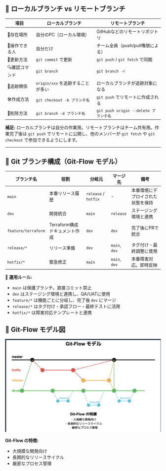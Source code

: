 <h2>🌿 ローカルブランチ vs リモートブランチ</h2>

<table>
  <thead>
    <tr>
      <th>項目</th>
      <th>ローカルブランチ</th>
      <th>リモートブランチ</th>
    </tr>
  </thead>
  <tbody>
    <tr>
      <td>📍存在場所</td>
      <td>自分のPC（ローカル環境）</td>
      <td>GitHubなどのリモートリポジトリ</td>
    </tr>
    <tr>
      <td>👤操作できる人</td>
      <td>自分だけ</td>
      <td>チーム全員（push/pull権限による）</td>
    </tr>
    <tr>
      <td>🔄更新方法</td>
      <td><code>git commit</code> で更新</td>
      <td><code>git push</code> / <code>git fetch</code> で同期</td>
    </tr>
    <tr>
      <td>🔍確認コマンド</td>
      <td><code>git branch</code></td>
      <td><code>git branch -r</code></td>
    </tr>
    <tr>
      <td>🔗追跡関係</td>
      <td><code>origin/xxx</code> を追跡することが多い</td>
      <td>ローカルブランチが追跡対象になる</td>
    </tr>
    <tr>
      <td>🛠️作成方法</td>
      <td><code>git checkout -b ブランチ名</code></td>
      <td><code>git push</code> でリモートに作成される</td>
    </tr>
    <tr>
      <td>🧹削除方法</td>
      <td><code>git branch -d ブランチ名</code></td>
      <td><code>git push origin --delete ブランチ名</code></td>
    </tr>
  </tbody>
</table>

<p><strong>補足:</strong> ローカルブランチは自分の作業用。リモートブランチはチーム共有用。作業完了後は <code>git push</code> でリモートに公開し、他のメンバーが <code>git fetch</code> や <code>git checkout</code> で参加できるようにします。</p>

<hr />

<h2>🌿 Git ブランチ構成（Git-Flow モデル）</h2>

<table>
  <thead>
    <tr>
      <th>ブランチ名</th>
      <th>役割</th>
      <th>分岐元</th>
      <th>マージ先</th>
      <th>備考</th>
    </tr>
  </thead>
  <tbody>
    <tr>
      <td><code>main</code></td>
      <td>本番リリース履歴</td>
      <td><code>release</code> / <code>hotfix</code></td>
      <td>-</td>
      <td>本番環境にデプロイされた状態を保持</td>
    </tr>
    <tr>
      <td><code>dev</code></td>
      <td>開発統合</td>
      <td><code>main</code></td>
      <td><code>release</code></td>
      <td>ステージング環境と連携</td>
    </tr>
    <tr>
      <td><code>feature/terraform</code></td>
      <td>Terraform構成ドキュメント作成</td>
      <td><code>dev</code></td>
      <td><code>dev</code></td>
      <td>完了後にPRで統合</td>
    </tr>
    <tr>
      <td><code>release/*</code></td>
      <td>リリース準備</td>
      <td><code>dev</code></td>
      <td><code>main</code>, <code>dev</code></td>
      <td>タグ付け・最終調整に使用</td>
    </tr>
    <tr>
      <td><code>hotfix/*</code></td>
      <td>緊急修正</td>
      <td><code>main</code></td>
      <td><code>main</code>, <code>dev</code></td>
      <td>本番障害対応。即時反映</td>
    </tr>
  </tbody>
</table>

<p><strong>📌 運用ルール:</strong></p>
<ul>
  <li><code>main</code> は保護ブランチ。直接コミット禁止</li>
  <li><code>dev</code> はステージング環境と連携し、QA/UATに使用</li>
  <li><code>feature/*</code> は機能ごとに分岐し、完了後 <code>dev</code> にマージ</li>
  <li><code>release/*</code> はタグ付け・承認フロー・最終テストに活用</li>
  <li><code>hotfix/*</code> は障害対応テンプレートと連携</li>
</ul>

<h2>🧭 Git-Flow モデル図</h2>

<p>
  <img src="assets/git-flow-model.png" alt="Git-Flow モデル図" width="700" />
</p>

<p><strong>Git-Flow の特徴:</strong></p>
<ul>
  <li>大規模な開発向け</li>
  <li>長期的なリリースサイクル</li>
  <li>厳密なプロセス管理</li>
</ul>